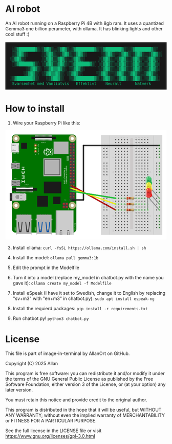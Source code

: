 # AI robot
An AI robot running on a Raspberry Pi 4B with 8gb ram. It uses a quantized Gemma3 one billion perameter, with ollama. It has blinking lights and other cool stuff :)<br><br>
<img src="img.png" alt="Icon" width="600px">

# How to install
1. Wire your Raspberry Pi like this:<br>
<img src="scematic.png" alt="Icon" width="600px">

3. Install ollama:
 ```curl -fsSL https://ollama.com/install.sh | sh ```
 
4. Install the model: ```ollama pull gemma3:1b```

5. Edit the prompt in the Modelfile

6. Turn it into a model (replace my_model in chatbot.py with the name you gave it): ```ollama create my_model -f Modelfile```

7. Install eSpeak (I have it set to Swedish, change it to English by replacing "sv+m3" with "en+m3" in chatbot.py): ```sudo apt install espeak-ng```

8. Install the requierd packages: ```pip install -r requirements.txt```

9. Run chatbot.py! ```python3 chatbot.py```

# License
This file is part of image-in-terminal by AllanOrt on GitHub.

Copyright (C) 2025 Allan

This program is free software: you can redistribute it and/or modify
it under the terms of the GNU General Public License as published by
the Free Software Foundation, either version 3 of the License, or
(at your option) any later version.

You must retain this notice and provide credit to the original author.

This program is distributed in the hope that it will be useful,
but WITHOUT ANY WARRANTY; without even the implied warranty of
MERCHANTABILITY or FITNESS FOR A PARTICULAR PURPOSE.

See the full license in the LICENSE file or visit https://www.gnu.org/licenses/gpl-3.0.html
